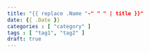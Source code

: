 ```yaml
---
title: "{{ replace .Name "-" " " | title }}"
date: {{ .Date }}
categories : [ "category" ]
tags : [ "tag1", "tag2" ]
draft: true
---
```


